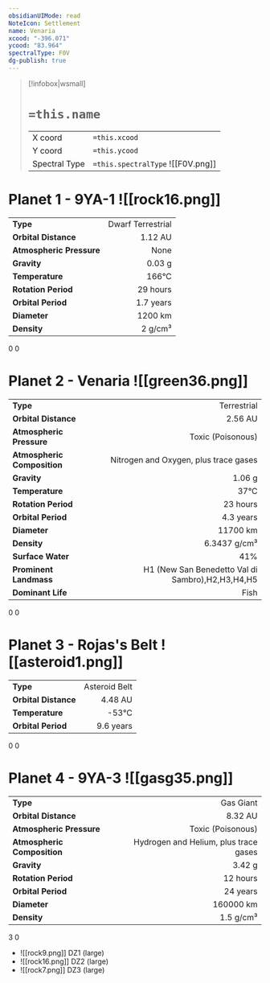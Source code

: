 ```yaml
---
obsidianUIMode: read
NoteIcon: Settlement
name: Venaria
xcood: "-396.071"
ycood: "83.964"
spectralType: F0V
dg-publish: true
---
```

> [!infobox|wsmall]
> # `=this.name`
> | | |
> | - | - |
> | X coord | `=this.xcood` |
> | Y coord| `=this.ycood` |
> | Spectral Type | `=this.spectralType` ![[F0V.png]] |

# Planet 1 - 9YA-1 ![[rock16.png]]
|                             |                           |
| --------------------------- | -------------------------:|
| **Type**                    |             Dwarf Terrestrial |
| **Orbital Distance**        |   1.12 AU |
| **Atmospheric Pressure**    |       None |
| **Gravity**                 |        0.03 g |
| **Temperature**             |    166°C |
| **Rotation Period**         |  29 hours |
| **Orbital Period** | 1.7 years |
| **Diameter**                |      1200 km | 
| **Density**                 |    2 g/cm³ |



0
0



# Planet 2 - Venaria ![[green36.png]]
|                             |                           |
| --------------------------- | -------------------------:|
| **Type**                    |             Terrestrial |
| **Orbital Distance**        |   2.56 AU |
| **Atmospheric Pressure**    |       Toxic (Poisonous) |
| **Atmospheric Composition** |      Nitrogen and Oxygen, plus trace gases |
| **Gravity**                 |        1.06 g |
| **Temperature**             |    37°C |
| **Rotation Period**         |  23 hours |
| **Orbital Period** | 4.3 years |
| **Diameter**                |      11700 km | 
| **Density**                 |    6.3437 g/cm³ |
| **Surface Water**           |           41% | 
| **Prominent Landmass**      |         H1 (New San Benedetto Val di Sambro),H2,H3,H4,H5 | 
| **Dominant Life**           |         Fish |



0
0



# Planet 3 - Rojas's Belt ![[asteroid1.png]]
|                             |                           |
| --------------------------- | -------------------------:|
| **Type**                    |             Asteroid Belt |
| **Orbital Distance**        |   4.48 AU |
| **Temperature**             |    -53°C |
| **Orbital Period** | 9.6 years |



0
0



# Planet 4 - 9YA-3 ![[gasg35.png]]
|                             |                           |
| --------------------------- | -------------------------:|
| **Type**                    |             Gas Giant |
| **Orbital Distance**        |   8.32 AU |
| **Atmospheric Pressure**    |       Toxic (Poisonous) |
| **Atmospheric Composition** |      Hydrogen and Helium, plus trace gases |
| **Gravity**                 |        3.42 g |
| **Rotation Period**         |  12 hours |
| **Orbital Period** | 24 years |
| **Diameter**                |      160000 km | 
| **Density**                 |    1.5 g/cm³ |



3
0

- ![[rock9.png]] DZ1 (large)
- ![[rock16.png]] DZ2 (large)
- ![[rock7.png]] DZ3 (large)


